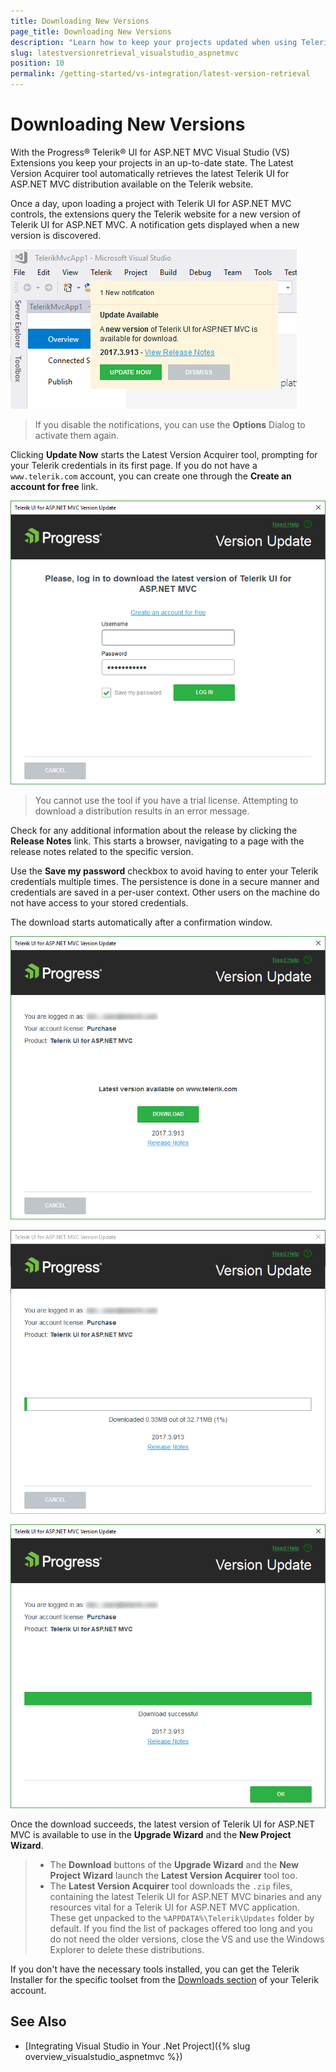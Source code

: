 ```yaml
---
title: Downloading New Versions
page_title: Downloading New Versions
description: "Learn how to keep your projects updated when using Telerik UI for ASP.NET MVC."
slug: latestversionretrieval_visualstudio_aspnetmvc
position: 10
permalink: /getting-started/vs-integration/latest-version-retrieval
---
```


# Downloading New Versions

With the Progress&reg; Telerik&reg; UI for ASP.NET MVC Visual Studio (VS) Extensions you keep your projects in an up-to-date state. The Latest Version Acquirer tool automatically retrieves the latest Telerik UI for ASP.NET MVC distribution available on the Telerik website.

Once a day, upon loading a project with Telerik UI for ASP.NET MVC controls, the extensions query the Telerik website for a new version of Telerik UI for ASP.NET MVC. A notification gets displayed when a new version is discovered.

![A displayed notification upon locating a new Telerik UI for ASP.NET MVC version](../../getting-started-mvc/vs-integration/images/notification.png)

> If you disable the notifications, you can use the **Options** Dialog to activate them again.

Clicking **Update Now** starts the Latest Version Acquirer tool, prompting for your Telerik credentials in its first page. If you do not have a `www.telerik.com` account, you can create one through the **Create an account for free** link.

![The Get the Latest Version dialog](../../getting-started-mvc/vs-integration/images/lva1.png)

> You cannot use the tool if you have a trial license. Attempting to download a distribution results in an error message.

Check for any additional information about the release by clicking the **Release Notes** link. This starts a browser, navigating to a page with the release notes related to the specific version.

Use the **Save my password** checkbox to avoid having to enter your Telerik credentials multiple times. The persistence is done in a secure manner and credentials are saved in a per-user context. Other users on the machine do not have access to your stored credentials.

The download starts automatically after a confirmation window.

![The dialog indicating the download progress, getting the latest version](../../getting-started-mvc/vs-integration/images/lva2.png)

![The dialog indicating the download progress, getting the latest version](../../getting-started-mvc/vs-integration/images/lva3.png)

![The dialog indicating the download progress, getting the latest version](../../getting-started-mvc/vs-integration/images/lva4.png)

Once the download succeeds, the latest version of Telerik UI for ASP.NET MVC is available to use in the **Upgrade Wizard** and the **New Project Wizard**.

> * The **Download** buttons of the **Upgrade Wizard** and the **New Project Wizard** launch the **Latest Version Acquirer** tool too.
> * The **Latest Version Acquirer** tool downloads the `.zip` files, containing the latest Telerik UI for ASP.NET MVC binaries and any resources vital for a Telerik UI for ASP.NET MVC application. These get unpacked to the `%APPDATA%\Telerik\Updates` folder by default. If you find the list of packages offered too long and you do not need the older versions, close the VS and use the Windows Explorer to delete these distributions.

If you don't have the necessary tools installed, you can get the Telerik Installer for the specific toolset from the [Downloads section](https://www.telerik.com/account/my-downloads) of your Telerik account.


## See Also

* [Integrating Visual Studio in Your .Net Project]({% slug overview_visualstudio_aspnetmvc %})
